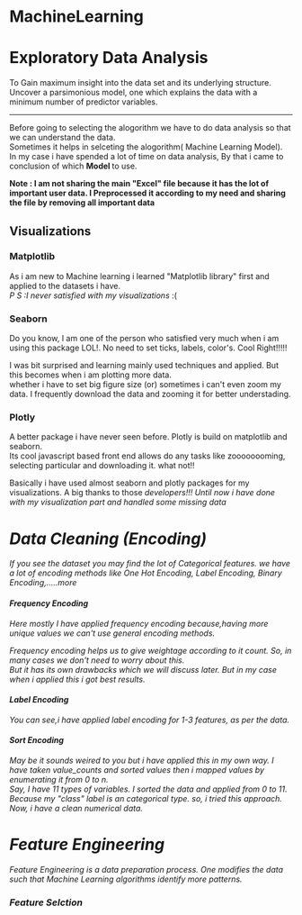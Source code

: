 # MachineLearning
# Exploratory Data Analysis
To Gain maximum insight into the data set and its underlying structure. Uncover a parsimonious model, one which explains the data with a minimum number of predictor variables.<hr>
Before going to selecting the alogorithm we have to do data analysis so that we can understand the data.<br>
Sometimes it helps in selceting the alogorithm( Machine Learning Model).<br>
In my case i have spended a lot of time on data analysis, By that i came to conclusion of which <b> Model </b> to use.

<b> Note : I am not sharing the main "Excel" file because it has the lot of important user data. 
I Preprocessed it according to my need and sharing the file by removing all important data </b>

## Visualizations

### Matplotlib

As i am new to Machine learning i learned "Matplotlib library" first and applied to the datasets i have.<br>
<i>P S :I never satisfied with my visualizations</i> :(
<br> 

### Seaborn

Do you know, I am one of the person who satisfied very much when i am using this package LOL!. No need to set ticks, labels, color's. Cool Right!!!!!

I was bit surprised and learning mainly used techniques and applied. But this becomes when i am plotting more data.<br> whether i have to set big figure size (or) sometimes i can't even zoom
my data. I frequently download the data and zooming it for better understading.

### Plotly

A better package i have never seen before. Plotly is build on matplotlib and seaborn.
<br>Its cool javascript based front end allows do any tasks like zoooooooming, selecting particular and downloading it. what not!!

Basically i have used almost seaborn and plotly packages for my visualizations.
A big thanks to those <em>developers!!!<em>
<i> Until now i have done with my visualization part and handled some missing data</i>


# Data Cleaning (Encoding)

If you see the dataset you may find the lot of Categorical features. we have a lot of encoding methods like <i> One Hot Encoding, Label Encoding, Binary Encoding,.....more</i>

#### Frequency Encoding 

Here mostly I have applied frequency encoding because,having more unique values we can't use general encoding methods.

Frequency encoding helps us to give weightage according to it count. So, in many cases we don't need to worry about this.<br>
But it has its own drawbacks which we will discuss later. But in my case when i applied this i got best results.

#### Label Encoding

You can see,i have applied label encoding for 1-3 features, as per the data.

#### Sort Encoding

May be it sounds weired to you but i have applied this in my own way. 
I have taken <i> value_counts </i> and sorted values then i mapped values by enumerating it from 0 to n.<br>
Say, I have 11 types of variables. I sorted the data and applied from 0 to 11.
Because my "class" label is an categorical type. so, i tried this approach.
<br>
Now, i have a clean numerical data.

# Feature Engineering 

Feature Engineering is a data preparation process. One modifies the data such that Machine Learning algorithms identify more patterns.<br>

### Feature Selction
